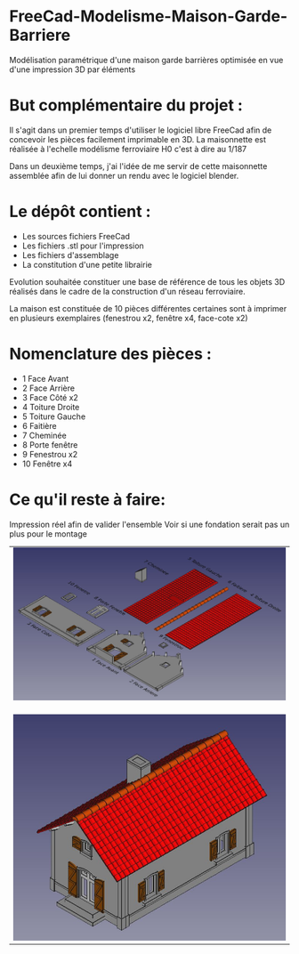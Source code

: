 # FreeCad-Modelisme-Maison-Garde-Barriere
Modélisation paramétrique d'une maison garde barrières optimisée en vue d'une impression 3D par éléments

But complémentaire du projet :
==============================

Il s'agit dans un premier temps d'utiliser le logiciel libre FreeCad afin de concevoir les pièces facilement imprimable en 3D. 
La maisonnette est réalisée à l'echelle modélisme ferroviaire H0 c'est à dire au 1/187

Dans un deuxième temps, j'ai l'idée de me servir de cette maisonnette assemblée afin de lui donner un rendu avec le logiciel blender. 

Le dépôt contient :
===================

- Les sources fichiers FreeCad
- Les fichiers .stl pour l'impression
- Les fichiers d'assemblage
- La constitution d'une petite librairie
  
Evolution souhaitée constituer une base de référence de tous les objets 3D réalisés dans le cadre de la construction d'un réseau ferroviaire.

La maison est constituée de 10 pièces différentes certaines sont à imprimer en plusieurs exemplaires (fenestrou x2, fenêtre x4, face-cote x2)

Nomenclature des pièces :
=========================

- 1 Face Avant
- 2 Face Arrière
- 3 Face Côté x2
- 4 Toiture Droite
- 5 Toiture Gauche
- 6 Faitière
- 7 Cheminée
- 8 Porte fenêtre
- 9 Fenestrou x2
- 10 Fenêtre x4

Ce qu'il reste à faire:
=======================

Impression réel afin de valider l'ensemble
Voir si une fondation serait pas un plus pour le montage


<table>
<tr><td>
<img src="https://raw.githubusercontent.com/fran6t/FreeCad-Modelisme-Maison-Garde-Barriere/master/Jpg/Nomenclature.jpg" title="Nomemclature" />
</td></tr>
<tr><td>
<br />
<img src="https://raw.githubusercontent.com/fran6t/FreeCad-Modelisme-Maison-Garde-Barriere/master/Jpg/3D.jpg" title="Vue 3D" />
</td></tr>
</table>
